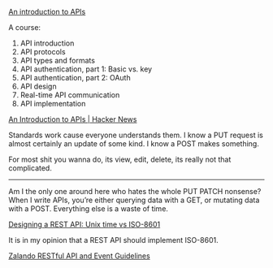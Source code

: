 [An introduction to APIs](https://zapier.com/resources/guides/apis)

A course:

1. API introduction
2. API protocols
3. API types and formats
4. API authentication, part 1: Basic vs. key
5. API authentication, part 2: OAuth
6. API design
7. Real-time API communication
8. API implementation

[An Introduction to APIs | Hacker News](https://news.ycombinator.com/item?id=36932537)

Standards work cause everyone understands them. I know a PUT request is almost certainly an update of some kind. I know a POST makes something.

For most shit you wanna do, its view, edit, delete, its really not that complicated. 

---

Am I the only one around here who hates the whole PUT PATCH nonsense? When I write APIs, you’re either querying data with a GET, or mutating data with a POST. Everything else is a waste of time. 

[Designing a REST API: Unix time vs ISO-8601](https://nickb.dev/blog/designing-a-rest-api-unix-time-vs-iso-8601/)

It is in my opinion that a REST API should implement ISO-8601.

[Zalando RESTful API and Event Guidelines](https://opensource.zalando.com/restful-api-guidelines/)
